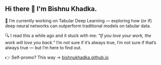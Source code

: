 ## Hi there 👋 I'm Bishnu Khadka. 

🔭 I’m currently working on Tabular Deep Learning — exploring how (or if) deep neural networks can outperform traditional models on tabular data.

🔍 I read this a while ago and it stuck with me: *“If you love your work, the work will love you back.”* I’m not sure if it’s always true, I’m not sure if that’s always true — but I’m here to find out.

👉 Self-promo? This way → [bishnukhadka.github.io](https://bishnukhadka.github.io)
<!--
**bishnukhadka/bishnukhadka** is a ✨ _special_ ✨ repository because its `README.md` (this file) appears on your GitHub profile.

Here are some ideas to get you started:

- 🔭 I’m currently working on ...
- 🌱 I’m currently learning ...
- 👯 I’m looking to collaborate on ...
- 🤔 I’m looking for help with ...
- 💬 Ask me about ...
- 📫 How to reach me: ...
- 😄 Pronouns: ...
- ⚡ Fun fact: ...
-->
